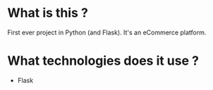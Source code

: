 # What is this ?

First ever project in Python (and Flask). It's an eCommerce platform.

# What technologies does it use ?
- Flask
